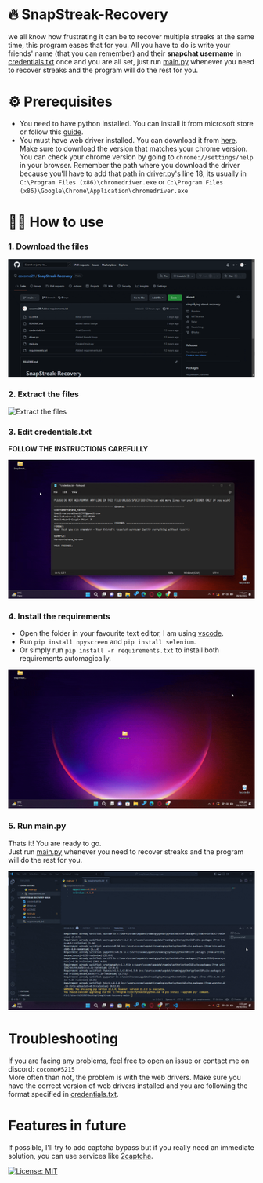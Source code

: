 # 🔥 SnapStreak-Recovery
we all know how frustrating it can be to recover multiple streaks at the same time, this program eases that for you. All you have to do is write your friends' name (that you can remember) and their **snapchat username** in [credentials.txt](credentials.txt) once and you are all set, just run [main.py](main.py) whenever you need to recover streaks and the program will do the rest for you.


# ⚙️ Prerequisites

- You need to have python installed. You can install it from microsoft store or follow this [guide](https://www.geeksforgeeks.org/how-to-install-python-on-windows/).
- You must have web driver installed. You can download it from [here](https://chromedriver.chromium.org/downloads). Make sure to download the version that matches your chrome version. You can check your chrome version by going to `chrome://settings/help` in your browser. Remember the path where you download the driver because you'll have to add that path in [driver.py's](driver.py) line 18, its usually in `C:\Program Files (x86)\chromedriver.exe`  or  `C:\Program Files (x86)\Google\Chrome\Application\chromedriver.exe` </br>

# 🧑‍🏫 How to use

### 1. Download the files
![Download this repo](gifs/download.gif)

### 2. Extract the files
![Extract the files](gifs/extract.gif)

### 3. Edit credentials.txt  

**FOLLOW THE INSTRUCTIONS CAREFULLY**

![Edit credentials.txt](gifs/credentials.gif)

### 4. Install the requirements

- Open the folder in your favourite text editor, I am using [vscode](https://code.visualstudio.com/). </br>
- Run  `pip install npyscreen` and  `pip install selenium`. </br>
- Or simply run  `pip install -r requirements.txt` to install both requirements automagically.

![Install the requirements](gifs/requirements.gif)

### 5. Run main.py

Thats it! You are ready to go. </br>
Just run [main.py](main.py) whenever you need to recover streaks and the program will do the rest for you.

![Run main.py](gifs/final.gif)

# Troubleshooting
If you are facing any problems, feel free to open an issue or contact me on discord: `cocomo#5215` </br>
More often than not, the problem is with the web drivers. Make sure you have the correct version of web drivers installed and you are following the format specified in [credentials.txt](credentials.txt).

# Features in future
If possible, I'll try to add captcha bypass but if you really need an immediate solution, you can use services like [2captcha](https://2captcha.com/).

[![License: MIT](https://img.shields.io/badge/License-MIT-purple.svg)](https://opensource.org/licenses/MIT)
